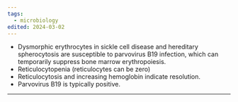 ```yaml
---
tags:
  - microbiology
edited: 2024-03-02
---
```

 - Dysmorphic erythrocytes in sickle cell disease and hereditary spherocytosis are susceptible to parvovirus B19 infection, which can temporarily suppress bone marrow erythropoiesis. 
- Reticulocytopenia (reticulocytes can be zero)
- Reticulocytosis and increasing hemoglobin indicate resolution. 
- Parvovirus B19 is typically positive.
---
